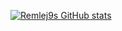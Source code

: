 [![Remlej9s GitHub stats](https://github-readme-stats.vercel.app/api?username=remlej9)](https://github.com/remlej9/github-readme-stats)
